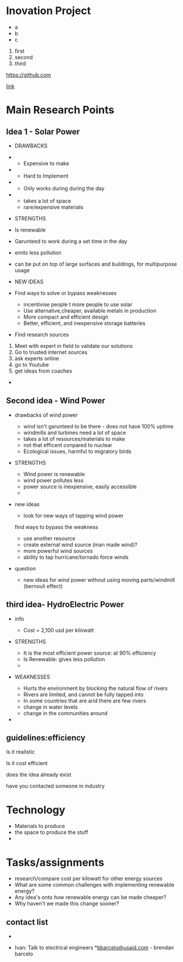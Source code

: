 # Inovation Project

* a
* b
* c

1. first
1. second
1. third

<https://github.com>

[link](https://github.com)


# Main Research Points
## Idea 1 - Solar Power 
* DRAWBACKS
* * Expensive to make
* * Hard to Implement 
* * Only works during during the day
* * takes a lot of space
  * rare/expensive materials
  
* STRENGTHS
 * Is renewable
 *  Garunteed to work during a set time in the day
  * emits less pollution
  * can be put on top of large surfaces and buildings, for multipurpose usage
 

* NEW IDEAS
* Find ways to solve or bypass weaknesses
   * incentivise people t more people to use solar
   * Use alternative,cheaper, available metals in production
   * More compact and efficient design 
   * Better, efficient, and inexpensive storage batteries

* Find research sources
1.  Meet with expert in field to validate our solutions
1. Go to trusted internet sources
1. ask experts online
1. go to Youtube 
1. get ideas from coaches


* 
## Second idea - Wind Power
* drawbacks of wind power
  * wind isn't garunteed to be there - does not have 100% uptime
  * windmills and turbines need a lot of space
  * takes a lot of resources/materials to make 
  * not that efficent conpared to nuclear
  * Ecological issues, harmful to migratory birds
* STRENGTHS
  * Wind power is renewable
  * wind power pollutes less
  * power source is inexpensive, easily accessible
  * 
* new ideas
  * look for new ways of tapping wind power
     
   find ways to bypass the weakness
  * use another resource
  * create external wind source (man made wind)?
  * more powerful wind sources
  * ability to tap hurricane/tornado force winds
* question
  * new ideas for wind power without using moving parts/windmill (bernouli effect)

## third idea- HydroElectric Power
* info
   * Cost = 2,100 usd per kilowatt
* STRENGTHS
   * It is the most efficient power source: at 90% efficiency
   * Is Renewable: gives less pollution
   * 
* WEAKNESSES 

   * Hurts the environment by blocking the natural flow of rivers
   * Rivers are limited, and cannot be fully tapped into
   * In some countries that are arid there are few rivers
   * change in water levels
   * change in the communities around
* 
 ## guidelines:efficiency

  Is it realistic

  Is it cost efficient

  does the idea already exist

  have you contacted someone in industry
  
  # Technology

* Materials to produce
* the space to produce the stuff
* 


# Tasks/assignments
* research/compare cost per kilowatt for other energy sources 
* What are some common challenges with implementing renewable energy? 
* Any idea's onto how renewable energy can be made cheaper?
* Why haven't we made this change sooner?

## contact list

* 
   
* Ivan: Talk to electrical engineers
*bbarcelo@usaid.com - brendan barcelo


